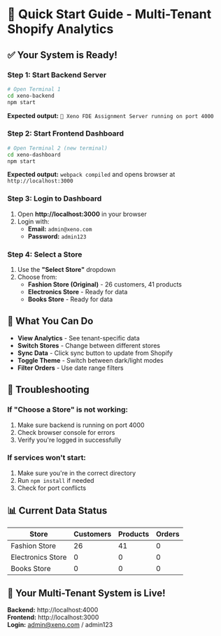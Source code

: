 # 🚀 Quick Start Guide - Multi-Tenant Shopify Analytics

## ✅ Your System is Ready!

### Step 1: Start Backend Server
```bash
# Open Terminal 1
cd xeno-backend
npm start
```
**Expected output:** `🚀 Xeno FDE Assignment Server running on port 4000`

### Step 2: Start Frontend Dashboard
```bash
# Open Terminal 2 (new terminal)
cd xeno-dashboard
npm start
```
**Expected output:** `webpack compiled` and opens browser at `http://localhost:3000`

### Step 3: Login to Dashboard
1. Open **http://localhost:3000** in your browser
2. Login with:
   - **Email:** `admin@xeno.com`
   - **Password:** `admin123`

### Step 4: Select a Store
1. Use the **"Select Store"** dropdown
2. Choose from:
   - **Fashion Store (Original)** - 26 customers, 41 products
   - **Electronics Store** - Ready for data
   - **Books Store** - Ready for data

## 🎯 What You Can Do

- **View Analytics** - See tenant-specific data
- **Switch Stores** - Change between different stores
- **Sync Data** - Click sync button to update from Shopify
- **Toggle Theme** - Switch between dark/light modes
- **Filter Orders** - Use date range filters

## 🔧 Troubleshooting

### If "Choose a Store" is not working:
1. Make sure backend is running on port 4000
2. Check browser console for errors
3. Verify you're logged in successfully

### If services won't start:
1. Make sure you're in the correct directory
2. Run `npm install` if needed
3. Check for port conflicts

## 📊 Current Data Status

| Store | Customers | Products | Orders |
|-------|-----------|----------|--------|
| Fashion Store | 26 | 41 | 0 |
| Electronics Store | 0 | 0 | 0 |
| Books Store | 0 | 0 | 0 |

## 🎉 Your Multi-Tenant System is Live!

**Backend:** http://localhost:4000  
**Frontend:** http://localhost:3000  
**Login:** admin@xeno.com / admin123
